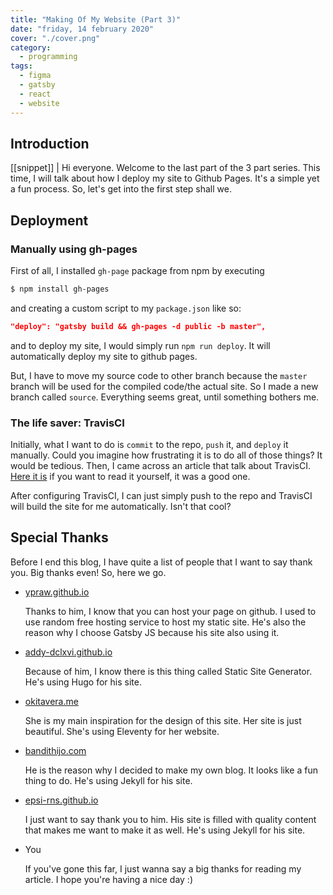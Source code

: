 ```yaml
---
title: "Making Of My Website (Part 3)"
date: "friday, 14 february 2020"
cover: "./cover.png"
category:
  - programming
tags:
  - figma
  - gatsby
  - react
  - website
---
```


## Introduction
[[snippet]]
| Hi everyone. Welcome to the last part of the 3 part series. This time, I will talk about how I deploy my site to Github Pages. It's a simple yet a fun process. So, let's get into the first step shall we.

## Deployment
### Manually using gh-pages
First of all, I installed `gh-page` package from npm by executing
``` bash
$ npm install gh-pages
```
and creating a custom script to my `package.json` like so:
``` json
"deploy": "gatsby build && gh-pages -d public -b master",
```
and to deploy my site, I would simply run `npm run deploy`. It will automatically deploy my site to github pages.


But, I have to move my source code to other branch because the `master` branch will be used for the compiled code/the actual site. So I made a new branch called `source`. Everything seems great, until something bothers me.

### The life saver: TravisCI
Initially, what I want to do is `commit` to the repo, `push` it, and `deploy` it manually. Could you imagine how frustrating it is to do all of those things? It would be tedious. Then, I came across an article that talk about TravisCI. [Here it is](https://okitavera.me/article/github-pages-static-site-generator-and-travisci/) if you want to read it yourself, it was a good one.


After configuring TravisCI, I can just simply push to the repo and TravisCI will build the site for me automatically. Isn't that cool?

## Special Thanks
Before I end this blog, I have quite a list of people that I want to say thank you. Big thanks even! So, here we go.

- [ypraw.github.io](https://ypraw.github.io)

    Thanks to him, I know that you can host your page on github. I used to use random free hosting service to host my static site. He's also the reason why I choose Gatsby JS because his site also using it.

- [addy-dclxvi.github.io](https://addy-dclxvi.github.io)

    Because of him, I know there is this thing called Static Site Generator. He's using Hugo for his site.

- [okitavera.me](https://okitavera.me)

    She is my main inspiration for the design of this site. Her site is just beautiful. She's using Eleventy for her website.

- [bandithijo.com](https://bandithijo.com)

    He is the reason why I decided to make my own blog. It looks like a fun thing to do. He's using Jekyll for his site.

- [epsi-rns.github.io](https://epsi-rns.github.io)

    I just want to say thank you to him. His site is filled with quality content that makes me want to make it as well. He's using Jekyll for his site.

- You

    If you've gone this far, I just wanna say a big thanks for reading my article. I hope you're having a nice day :)

